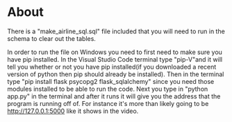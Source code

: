 # About
There is a "make_airline_sql.sql" file included that you will need to
run in the schema to clear out the tables.

In order to run the file on Windows you need to first need to make sure you have pip installed. 
In the Visual Studio Code terminal type "pip-V"and it will tell you whether or not 
you have pip installed(if you downloaded a recent version of python then pip should already be installed).
Then in the terminal type "pip install flask psycopg2 flask_sqlalchemy" since you need those modules
installed to be able to run the code. Next you type in "python app.py" in the terminal and after it runs 
it will give you the address that the program is running off of. For instance it's more than likely going to be 
http://127.0.0.1:5000 like it shows in the video. 
